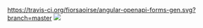 https://travis-ci.org/fiorsaoirse/angular-openapi-forms-gen.svg?branch=master
<a href="https://codeclimate.com/github/fiorsaoirse/angular-openapi-forms-gen/maintainability"><img src="https://api.codeclimate.com/v1/badges/6d1fc8b0ef0b27065dad/maintainability" /></a>
